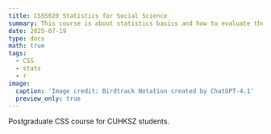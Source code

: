 ```yaml
---
title: CSS5020 Statistics for Social Science
summary: This course is about statistics basics and how to evaluate them in the context of social science.
date: 2025-07-19
type: docs
math: true
tags:
  - CSS
  - stats
  - r
image:
  caption: 'Image credit: Birdtrack Notation created by ChatGPT-4.1'
  preview_only: true
---
```


Postgraduate CSS course for CUHKSZ students.